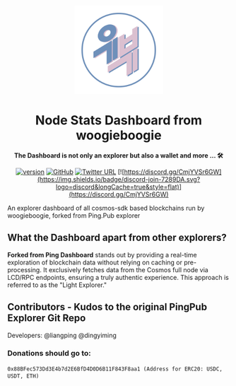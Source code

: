 <div align="center">

<img src="./public/logo.png" alt="alt text" width="200" />

<h1>Node Stats Dashboard from woogieboogie</h1>

**The Dashboard is not only an explorer but also a wallet and more ... 🛠**

[![version](https://img.shields.io/github/tag/ping-pub/explorer.svg)](https://github.com/ping-pub/explorer/releases/latest)
[![GitHub](https://img.shields.io/github/license/ping-pub/explorer.svg)](https://github.com/ping-pub/explorer/blob/master/LICENSE)
[![Twitter URL](https://img.shields.io/twitter/url/https/twitter.com/bukotsunikki.svg?style=social&label=Follow%20%40ping_pub)](https://twitter.com/ping_pub)
[![https://discord.gg/CmjYVSr6GW](https://img.shields.io/badge/discord-join-7289DA.svg?logo=discord&longCache=true&style=flat)](https://discord.gg/CmjYVSr6GW)


</div>
An explorer dashboard of all cosmos-sdk based blockchains run by woogieboogie, forked from Ping.Pub explorer

## What the Dashboard apart from other explorers?
**Forked from Ping Dashboard** stands out by providing a real-time exploration of blockchain data without relying on caching or pre-processing. It exclusively fetches data from the Cosmos full node via LCD/RPC endpoints, ensuring a truly authentic experience. This approach is referred to as the "Light Explorer."



## Contributors - Kudos to the original PingPub Explorer Git Repo

Developers: @liangping @dingyiming

### Donations should go to:
```
0x88BFec573Dd3E4b7d2E6BfD4D0D6B11F843F8aa1 (Address for ERC20: USDC, USDT, ETH)
```
